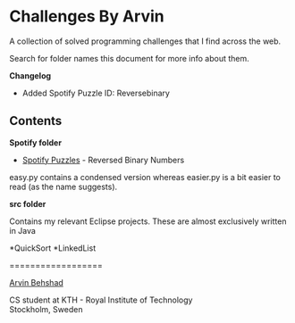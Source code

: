 Challenges By Arvin
=================

A collection of solved programming challenges that I find across the web.

Search for folder names this document for more info about them.

**Changelog**
* Added Spotify Puzzle ID: Reversebinary


Contents
---

**Spotify folder**

* [Spotify Puzzles](https://labs.spotify.com/puzzles/) - Reversed Binary Numbers

 easy.py contains a condensed version whereas easier.py is a bit easier to read (as the name suggests).

**src folder**

Contains my relevant Eclipse projects. These are almost exclusively written in Java

*QuickSort
*LinkedList

==================

[Arvin Behshad](http://arvinb.com)

CS student at KTH - Royal Institute of Technology  
Stockholm, Sweden
